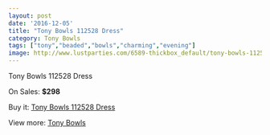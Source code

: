 ```yaml
---
layout: post
date: '2016-12-05'
title: "Tony Bowls 112528 Dress"
category: Tony Bowls
tags: ["tony","beaded","bowls","charming","evening"]
image: http://www.lustparties.com/6589-thickbox_default/tony-bowls-112528-dress.jpg
---
```

Tony Bowls 112528 Dress

On Sales: **$298**
<a href="https://www.lustparties.com/en/tony-bowls/2265-tony-bowls-112528-dress.html"><amp-img layout="responsive" width="600" height="600" src="//www.lustparties.com/6589-thickbox_default/tony-bowls-112528-dress.jpg" alt="Tony Bowls 112528 Dress 0" /></a>
<a href="https://www.lustparties.com/en/tony-bowls/2265-tony-bowls-112528-dress.html"><amp-img layout="responsive" width="600" height="600" src="//www.lustparties.com/6590-thickbox_default/tony-bowls-112528-dress.jpg" alt="Tony Bowls 112528 Dress 1" /></a>

Buy it: [Tony Bowls 112528 Dress](https://www.lustparties.com/en/tony-bowls/2265-tony-bowls-112528-dress.html "Tony Bowls 112528 Dress")

View more: [Tony Bowls](https://www.lustparties.com/en/5-tony-bowls "Tony Bowls")